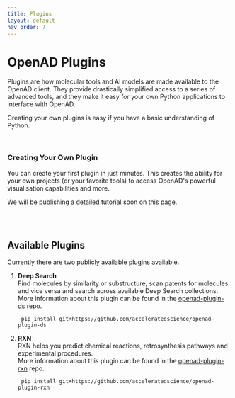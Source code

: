 ```yaml
---
title: Plugins
layout: default
nav_order: 7
---
```


<!--

DO NOT EDIT
-----------
This file is auto-generated.
To update it, consult instructions:
https://github.com/acceleratedscience/open-ad-toolkit/tree/main/docs

-->

# OpenAD Plugins

Plugins are how molecular tools and AI models are made available to the OpenAD client. They provide drastically simplified access to a series of advanced tools, and they make it easy for your own Python applications to interface with OpenAD.

Creating your own plugins is easy if you have a basic understanding of Python.

<br>

### Creating Your Own Plugin
You can create your first plugin in just minutes. This creates the ability for your own projects (or your favorite tools) to access OpenAD's powerful visualisation capabilities and more.

We will be publishing a detailed tutorial soon on this page.

<br><br>

## Available Plugins

Currently there are two publicly available plugins available.

1. **Deep Search**<br>
    Find molecules by similarity or substructure, scan patents for molecules and vice versa and search across available Deep Search collections.<br>
    More information about this plugin can be found in the [openad-plugin-ds](https://github.com/acceleratedscience/openad-plugin-ds) repo.

        pip install git+https://github.com/acceleratedscience/openad-plugin-ds

2. **RXN**<br>
    RXN helps you predict chemical reactions, retrosynthesis pathways and experimental procedures.<br>
    More information about this plugin can be found in the [openad-plugin-rxn](https://github.com/acceleratedscience/openad-plugin-rxn) repo.

        pip install git+https://github.com/acceleratedscience/openad-plugin-rxn
